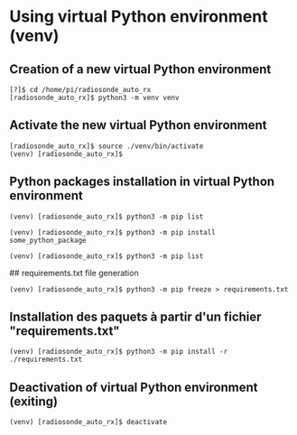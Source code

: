 # Using virtual Python environment (venv)

## Creation of a new virtual Python environment

	[?]$ cd /home/pi/radiosonde_auto_rx
	[radiosonde_auto_rx]$ python3 -m venv venv
	
## Activate the new virtual Python environment

	[radiosonde_auto_rx]$ source ./venv/bin/activate
	(venv) [radiosonde_auto_rx]$

## Python packages installation in virtual Python environment

	(venv) [radiosonde_auto_rx]$ python3 -m pip list

	(venv) [radiosonde_auto_rx]$ python3 -m pip install some_python_package

	(venv) [radiosonde_auto_rx]$ python3 -m pip list

## requirements.txt file generation

	(venv) [radiosonde_auto_rx]$ python3 -m pip freeze > requirements.txt

## Installation des paquets à partir d'un fichier "requirements.txt"

	(venv) [radiosonde_auto_rx]$ python3 -m pip install -r ./requirements.txt

## Deactivation of virtual Python environment (exiting)

 	(venv) [radiosonde_auto_rx]$ deactivate
